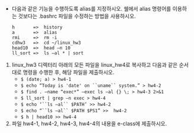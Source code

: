 * 다음과 같은 기능을 수행하도록 alias를 지정하시오. 쉘에서 alias 명령어를 이용하는 것보다는 .bashrc 파일을 수정하는 방법을 사용하시오.
    ```
    h       =>  history
    a       =>  alias
    rmi     =>  rm -i
    cdhw3   =>  cd ~/linux_hw3
    head10  =>  head –n 10
    ll_sort =>  ls –al * | sort
    ```

1. linux_hw3 디렉터리 아래의 모든 파일을 linux_hw4로 복사하고 다음과 같은 순서대로 명령을 수행한 후, 해당 파일을 제출하시오.
    * `$ (date; a) > hw4-1`
    * `$ echo “Today is 'date' on ``uname`` system.” > hw4-2`
    * `$ find . –name “exec*” –exec ls –al {} \; > hw4-3 2>&1`
    * `$ ll_sort | grep –n exec > hw4-4`
    * `$ echo ‘``ls –al`` $PATH’ >> hw4-2`
    * `$ echo “``ls –al`` $PATH $PS1” >>  hw4-2`
    * `$ h | head10 >> hw4-4`
2. 파일 hw4-1, hw4-2, hw4-3, hw4-4의 내용을 e-class에 제출하시오.
